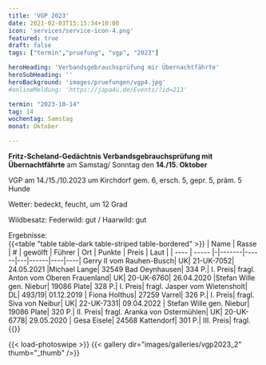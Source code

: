 ```yaml
---
title: 'VGP 2023'
date: 2021-02-03T15:15:34+10:00
icon: 'services/service-icon-4.png'
featured: true
draft: false
tags: ["termin","pruefung", "vgp", "2023"]

heroHeading: 'Verbandsgebrauchsprüfung mir Übernachtfährte'
heroSubHeading: ''
heroBackground: 'images/pruefungen/vgp4.jpg'
#onlineMeldung: 'https://japa4u.de/Events/?id=213'

termin: "2023-10-14"
tag: 14
wochentag: Samstag
monat: Oktober

---
```


**Fritz-Scheland-Gedächtnis Verbandsgebrauchsprüfung mit Übernachtfährte**
am Samstag/ Sonntag den **14./15. Oktober** 

VGP am 14./15./10.2023 um Kirchdorf gem. 6, ersch. 5, gepr. 5, präm. 5 Hunde

Wetter: bedeckt, feucht, um 12 Grad  

Wildbesatz: Federwild: gut / Haarwild: gut

Ergebnisse:  
{{<table "table table-dark table-striped table-bordered" >}}
  | Name | Rasse | # | gewölft | Führer | Ort | Punkte | Preis | Laut |
  | ---- | ----- |-|-------|------|---|------|----|----|
Gerry II vom Rauhen-Busch| UK| 21-UK-7052| 24.05.2021 |Michael Lange| 32549 Bad Oeynhausen| 334 P.| I. Preis| fragl.
Anton vom Oberen Frauenland| UK| 20-UK-6760| 26.04.2020 |Stefan Wille gen. Niebur| 19086 Plate| 328 P.| I. Preis| fragl.
Jasper vom Wietensholt| DL| 493/19| 01.12.2019 | Fiona Holthus| 27259 Varrel| 326 P.| I. Preis| fragl.
Siva von Neibur| UK| 22-UK-7331| 09.04.2022 | Stefan Wille gen. Niebur| 19086 Plate| 320 P.| II. Preis| fragl.
Aranka von Ostermühlen| UK| 20-UK-6778| 29.05.2020 | Gesa Eisele| 24568 Kattendorf| 301 P.| III. Preis| fragl.
{{</table>}}

{{< load-photoswipe >}}
{{< gallery dir="images/galleries/vgp2023_2"  thumb="_thumb" />}}
